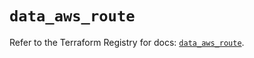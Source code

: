 # `data_aws_route`

Refer to the Terraform Registry for docs: [`data_aws_route`](https://registry.terraform.io/providers/hashicorp/aws/6.7.0/docs/data-sources/route).
